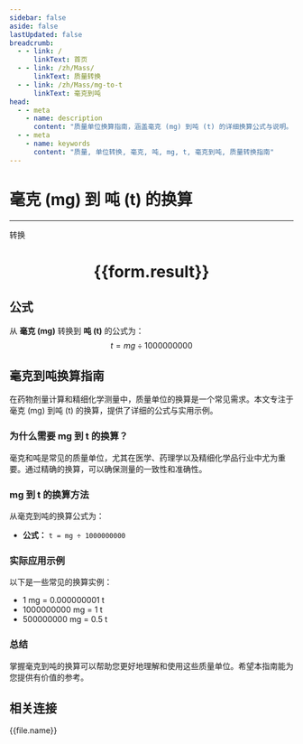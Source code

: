 ```yaml
---
sidebar: false
aside: false
lastUpdated: false
breadcrumb:
  - - link: /
      linkText: 首页
  - - link: /zh/Mass/
      linkText: 质量转换
  - - link: /zh/Mass/mg-to-t
      linkText: 毫克到吨
head:
  - - meta
    - name: description
      content: "质量单位换算指南，涵盖毫克 (mg) 到吨 (t) 的详细换算公式与说明。"
  - - meta
    - name: keywords
      content: "质量, 单位转换, 毫克, 吨, mg, t, 毫克到吨, 质量转换指南"
---
```

# 毫克 (mg) 到 吨 (t) 的换算
---
<script setup>
import { onMounted, reactive, inject, ref } from 'vue'
import { NButton, NForm, NFormItem, NInput, NInputNumber, NSelect, NCard, useMessage,NGrid ,NGi } from 'naive-ui'
import { defineClientComponent } from 'vitepress'
import { Mass } from '../../files';

const convert = inject('convert')

const form = reactive({
  number: null,
  result: '',
})

const convertHandler = () => {
  if (form.number !== null && !isNaN(form.number)) {
    const convertedValue = parseFloat(form.number) / 1000000000
    form.result = `${form.number}mg = ${convertedValue.toFixed(9)}t`
  } else {
    form.result = '请输入有效的数值。'
  }
}
</script>

<n-form size="large" :model="form">
  <n-form-item label="毫克 (mg)">
    <n-input-number v-model:value="form.number" placeholder="输入毫克" style="width: 100%" />
  </n-form-item>
  <n-form-item>
    <n-button type="primary" @click="convertHandler" block>转换</n-button>
  </n-form-item>
</n-form>

<n-card  embedded :bordered="false" hoverable>
  <div  style="text-align:center">
    <h1>{{form.result}}</h1>
  </div>
</n-card>

## 公式

从 **毫克 (mg)** 转换到 **吨 (t)** 的公式为：
$$ t = mg \div 1000000000 $$

## 毫克到吨换算指南

在药物剂量计算和精细化学测量中，质量单位的换算是一个常见需求。本文专注于毫克 (mg) 到吨 (t) 的换算，提供了详细的公式与实用示例。

### 为什么需要 mg 到 t 的换算？

毫克和吨是常见的质量单位，尤其在医学、药理学以及精细化学品行业中尤为重要。通过精确的换算，可以确保测量的一致性和准确性。

### mg 到 t 的换算方法

从毫克到吨的换算公式为：

- **公式：** `t = mg ÷ 1000000000`

### 实际应用示例

以下是一些常见的换算实例：

- 1 mg = 0.000000001 t
- 1000000000 mg = 1 t
- 500000000 mg = 0.5 t

### 总结

掌握毫克到吨的换算可以帮助您更好地理解和使用这些质量单位。希望本指南能为您提供有价值的参考。

## 相关连接
<n-grid x-gap="12" :cols="4">
  <n-gi v-for="(file, index) in Mass" :key="index">
    <n-button
      text
      tag="a"
      :href="file.path"
      type="primary"
    >
      {{file.name}}
    </n-button>
  </n-gi>
</n-grid>